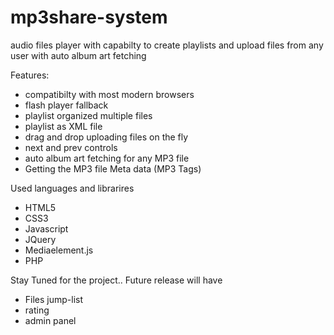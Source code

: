 mp3share-system
===============

audio files player with capabilty to create playlists and upload files from any user with auto album art fetching

Features:
- compatibilty with most modern browsers
- flash player fallback
- playlist organized multiple files
- playlist as XML file
- drag and drop uploading files on the fly
- next and prev controls
- auto album art fetching for any MP3 file
- Getting the MP3 file Meta data (MP3 Tags)

Used languages and librarires
- HTML5
- CSS3
- Javascript
- JQuery
- Mediaelement.js
- PHP

Stay Tuned for the project..
Future release will have
- Files jump-list
- rating
- admin panel

